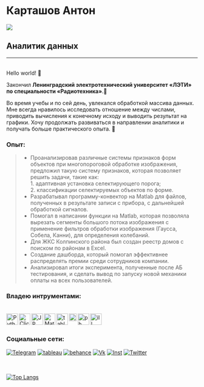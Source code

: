 # <b>Карташов Антон</b>
![](https://komarev.com/ghpvc/?username=AntonKarta)
## <b>Аналитик данных</b>
___
<br>Hello world! 👋

 Закончил <b>Ленинградский электротехнический университет «ЛЭТИ» по специальности «Радиотехника»</b>.🚀

 Во время учебы и по сей день, увлекался обработкой массива данных. Мне всегда нравилось исследовать отношение между числами, приводить вычисления к конечному исходу и выводить результат на графики. Хочу продолжать развиваться в направлении аналитики и получать больше практического опыта. 🤟

### <b>Опыт</b>:

> * Проанализировав различные системы признаков форм объектов при многопороговой обработке изображения, предложил такую систему признаков, которая
позволяет решить задачи, такие как: <br>
     1. адаптивная установка селектирующего порога;<br>
     2. классификации селектируемых объектов по форме.<br>
> * Разрабатывал программу-конвектор на Matlab для файлов, полученных в результате записи с прибора, с дальнейшей обработкой сигналов.<br>
> * Помогал в написании функции на Matlab, которая позволяла вырезать сегменты большого потока изображения с применение фильтров обработки изображения (Гаусса, Собела, Канни), для определения колебаний.<br>
> * Для ЖКС Колпинского района был создан реестр домов с поиском по районам в Excel.<br>
> * Cоздание дашборда, который помогал эффективнее распределять премии среди сотрудников компании.<br>
> * Анализировал итоги эксперимента, полученные после АБ тестирования, и сделать вывод по запуску новой механики оплаты на всех пользователей.<br>

### <b>Владею интрументами:</b> <br> <br>

<img align="left" alt="Python" width="30px" src="https://www.pngall.com/wp-content/uploads/5/Python-PNG.png" /> 

<img align="left" alt="Clickhouse" width="30px" src="https://cdn.worldvectorlogo.com/logos/clickhouse.svg" />

<img align="left" alt="JP" width="30px" src="https://upload.wikimedia.org/wikipedia/commons/thumb/3/38/Jupyter_logo.svg/1200px-Jupyter_logo.svg.png" />

<img align="left" alt="Matlab" width="30px" src="https://upload.wikimedia.org/wikipedia/commons/thumb/2/21/Matlab_Logo.png/667px-Matlab_Logo.png" />

<img align="left" alt="tableau" width="30px" src="https://seeklogo.com/images/T/tableau-software-logo-F1CE2CA54A-seeklogo.com.png" />


<img align="left" alt="figma" width="20px" src="https://upload.wikimedia.org/wikipedia/commons/3/33/Figma-logo.svg" />

<img align="left" alt="ph" width="30px" src="https://upload.wikimedia.org/wikipedia/commons/thumb/a/af/Adobe_Photoshop_CC_icon.svg/640px-Adobe_Photoshop_CC_icon.svg.png" />

<img align="left" alt="ill" width="30px" src="https://pnggrid.com/wp-content/uploads/2021/05/Adobe-Illustrator-Logo-1024x998.png" /><br><br>


### <b>Социальные сети:</b> <br> 

[![Telegram](https://img.shields.io/badge/-Telegram-090909?style=for-the-badge&logo=telegram&logoColor=27A0D9)](https://t.me/Antipod_k)
[![tableau](https://img.shields.io/badge/-Tableau-090909?style=for-the-badge&logo=tableau&logoColor=27A0D9)](https://public.tableau.com/app/profile/anton3459)
[![behance](https://img.shields.io/badge/-behance-090909?style=for-the-badge&logo=behance&logoColor=27A0D9)](https://www.behance.net/potroshok)
[![Vk](https://img.shields.io/badge/-vk-090909?style=for-the-badge&logo=vk&logoColor=27A0D9)](https://vk.com/taco_with_pepper_and_cheese)
[![Inst](https://img.shields.io/badge/-Instagram-090909?style=for-the-badge&logo=instagram&logoColor=27A0D9)](https://vk.com/taco_with_pepper_and_cheese)
[![Twitter](https://img.shields.io/badge/-Twitter-090909?style=for-the-badge&logo=instagram&logoColor=27A0D9)](https://twitter.com/chelovek_x_x?s=09)
<br> <br> <br>

[![Top Langs](https://github-readme-stats.vercel.app/api/top-langs/?username=AntonKarta&layout=compact)](https://github.com/anuraghazra/github-readme-stats)
